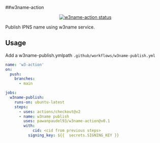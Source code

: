 ##w3name-action

<p align="center">
  <a href="https://github.com/actions/w3name-action/actions"><img alt="w3name-action status" src="https://github.com/pawanpaudel93/w3name-action/workflows/build-test/badge.svg"></a>
</p>

Publish IPNS name using w3name service.


## Usage
Add a w3name-publish.ymlpath `.github/workflows/w3name-publish.yml`
```yaml
name: 'w3-action'
on:
  push:
    branches:
      - main

jobs:
  w3name-publish:
    runs-on: ubuntu-latest
    steps:
      - uses: actions/checkout@v2
      - name: w3name publish
        uses: pawanpaudel93/w3name-action@v0.1
		with:
			cid: <cid from previous steps>
          signing_key: ${{  secrets.SIGNING_KEY }}
````
